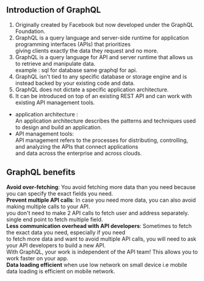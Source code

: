 ## Introduction of GraphQL       
  
1. Originally created by Facebook but now developed under the GraphQL Foundation.    
1. GraphQL is a query language and server-side runtime for application programming interfaces (APIs) that prioritizes    
giving clients exactly the data they request and no more.   
1. GraphQL is a query language for API and server runtime that allows us to retrieve and manipulate data.   
example :  sql for database same graphql for api. 
1. GraphQL isn't tied to any specific database or storage engine and is instead backed by your existing code and data.     
1. GraphQL does not dictate a specific application architecture.   
1. It can be introduced on top of an existing REST API and can work with existing API management tools.  

* application architecture :   
    An application architecture describes the patterns and techniques used to design and build an application.     
* API management tools:  
    API management refers to the processes for distributing, controlling, and analyzing the APIs that connect applications   
     and data across the enterprise and across clouds.     


##  GraphQL benefits
**Avoid over-fetching**: You avoid fetching more data than you need because you can specify the exact fields you need.    
**Prevent multiple API calls**: In case you need more data, you can also avoid making multiple calls to your API.   
you don't need to make 2 API calls to fetch user and address separately. single end point to fetch multiple field.    
**Less communication overhead with API developers**: Sometimes to fetch the exact data you need, especially if you need     
to fetch more data and want to avoid multiple API calls, you will need to ask your API developers to build a new API.     
 With GraphQL, your work is independent of the API team! This allows you to work faster on your app.   
**Data loading efficient** when use low network on small device i.e mobile data loading is efficient on mobile network.    
